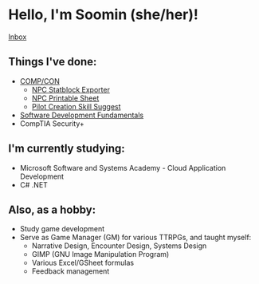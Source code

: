 # Hello, I'm Soomin (she/her)!
[Inbox](https://github.com/nimoooos/nimoooos/discussions)

## Things I've done:
* [COMP/CON](https://github.com/massif-press/compcon/)
  * [NPC Statblock Exporter](https://github.com/massif-press/compcon/blob/master/CHANGELOG.md#features-1)
  * [NPC Printable Sheet](https://github.com/massif-press/compcon/blob/master/CHANGELOG.md#features)
  * [Pilot Creation Skill Suggest](https://github.com/massif-press/compcon/blob/master/CHANGELOG.md#features)
* [Software Development Fundamentals](https://www.linkedin.com/learning/paths/software-development-fundamentals)
* CompTIA Security+

## I'm currently studying:
* Microsoft Software and Systems Academy - Cloud Application Development
* C# .NET

## Also, as a hobby:
* Study game development
* Serve as Game Manager (GM) for various TTRPGs, and taught myself:
  - Narrative Design, Encounter Design, Systems Design
  - GIMP (GNU Image Manipulation Program)
  - Various Excel/GSheet formulas
  - Feedback management
 
